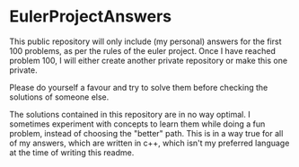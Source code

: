 # EulerProjectAnswers
This public repository will only include (my personal) answers for the first 100 problems, as per the rules of the euler project. Once I have reached problem 100, I will either create another private repository or make this one private.

Please do yourself a favour and try to solve them before checking the solutions of someone else.

The solutions contained in this repository are in no way optimal. I sometimes experiment with concepts to learn them while doing a fun problem, instead of choosing the "better" path. This is in a way true for all of my answers, which are written in c++,
which isn't my preferred language at the time of writing this readme.
